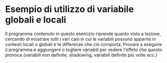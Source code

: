 # Esempio di utilizzo di variabile globali e locali

Il programma contenuto in questo esercizio riprende quanto visto a lezione, cercando di mostrare tutti i vari casi in cui le variabili possono apparire in contesti locali o globali e le differenze che ciò comporta. Provare a eseguire il programma e aggiungere o togliere variabili per vedere l'effeto che questo provoca (variabili non definite, shadowing, variabili definite più volte ecc.)